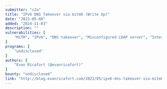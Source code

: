 ```yaml
---
submitter: "c2a"
title: "IPv6 DNS Takeover via mitm6 (Write Up)"
date: "2023-05-08"
added: "2024-11-03"
description: ""
vulnerabilities: [
    "MiTM", "IPv6", "DNS takeover", "Misconfigured LDAP server", "Internal pentest"
]
programs: [
    "undisclosed"
]
authors: [
    "Evan Ricafort (@evanricafort)"
]
bounty: "undisclosed"
link: "http://blog.evanricafort.com/2023/05/ipv6-dns-takeover-via-mitm6-write-up.html"
---
```




